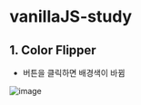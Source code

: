 # vanillaJS-study

## 1. Color Flipper
   - 버튼을 클릭하면 배경색이 바뀜

     
![image](https://github.com/kyejin0412/vanillaJS-study/assets/74754782/f35b5c6f-1e14-4ca8-9ac4-e6057fdf59a0)
